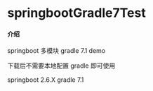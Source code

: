 # springbootGradle7Test

#### 介绍
springboot  多模块  gradle 7.1  demo

下载后不需要本地配置 gradle 即可使用

springboot  2.6.X
gradle 7.1 

